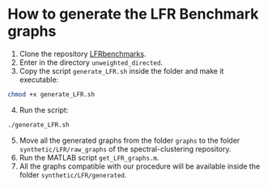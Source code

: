 # How to generate the LFR Benchmark graphs

1. Clone the repository [LFRbenchmarks](https://github.com/andrealancichinetti/LFRbenchmarks/tree/main).
2. Enter in the directory `unweighted_directed`.
3. Copy the script `generate_LFR.sh` inside the folder and make it executable:
```bash
chmod +x generate_LFR.sh
```
4. Run the script:
```bash
./generate_LFR.sh
```
5. Move all the generated graphs from the folder `graphs` to the folder `synthetic/LFR/raw_graphs` of the spectral-clustering repository.
6. Run the MATLAB script `get_LFR_graphs.m`.
7. All the graphs compatible with our procedure will be available inside the folder `synthetic/LFR/generated`.
